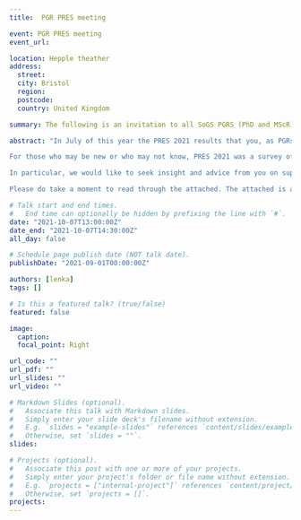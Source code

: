 ```yaml
---
title:  PGR PRES meeting

event: PGR PRES meeting
event_url: 

location: Hepple theather
address:
  street: 
  city: Bristol
  region: 
  postcode: 
  country: United Kingdom

summary: The following is an invitation to all SoGS PGRS (PhD and MScR) to attend a PRES 2021 results discussion. **Read all the results [HERE](https://uob.sharepoint.com/:w:/r/teams/grp-ggy-postgrad/_layouts/15/Doc.aspx?sourcedoc=%7B98C7F0A3-3897-4AE2-AE24-0FECB299211D%7D&file=2021%20PRES%20analysis.docx&action=default&mobileredirect=true)**

abstract: "In July of this year the PRES 2021 results that you, as PGRs, contributed to were released to the University and School. These results can be seen in summarised form in the attached document, or in the original here. We’d like to discuss both the good and bad with you so as to improve our School PGR practices. 

For those who may be new or who may not know, PRES 2021 was a survey of PGR student experiences (PhD and MScR) in the School from 2020-2021. 50.5% of PGRs in the School responded to the survey. The results for the School show that we have made great improvements in our delivery of PGR training and support since 2018, but that we also have work to do to get to where we want to be. Many of you reported having excellent experiences, supervisory support, and training. We note, however, that too many of you have also reported some unsatisfactory experiences and, in some cases, poor support and/or training. While the overall headlines are positive, we would like to address some of the more concerning feedback you have provided to us.

In particular, we would like to seek insight and advice from you on supervision, research culture, professional development, and resources, any other matters you feel are important to you. 

Please do take a moment to read through the attached. The attached is a collation and summary (including all of your qualitative responses) of the feedback you provided to the survey. Your comments are unedited. If you recognise some of your comments and you would like to address them in person or speak to them (positive or negative), please do join us for the meeting on the 7th Oct. at 13:00 in Hepple"

# Talk start and end times.
#   End time can optionally be hidden by prefixing the line with `#`.
date: "2021-10-07T13:00:00Z"
date_end: "2021-10-07T14:30:00Z"
all_day: false

# Schedule page publish date (NOT talk date).
publishDate: "2021-09-01T00:00:00Z"

authors: [lenka]
tags: []

# Is this a featured talk? (true/false)
featured: false

image:
  caption: 
  focal_point: Right

url_code: ""
url_pdf: ""
url_slides: ""
url_video: ""

# Markdown Slides (optional).
#   Associate this talk with Markdown slides.
#   Simply enter your slide deck's filename without extension.
#   E.g. `slides = "example-slides"` references `content/slides/example-slides.md`.
#   Otherwise, set `slides = ""`.
slides:

# Projects (optional).
#   Associate this post with one or more of your projects.
#   Simply enter your project's folder or file name without extension.
#   E.g. `projects = ["internal-project"]` references `content/project/deep-learning/index.md`.
#   Otherwise, set `projects = []`.
projects:
---
```

